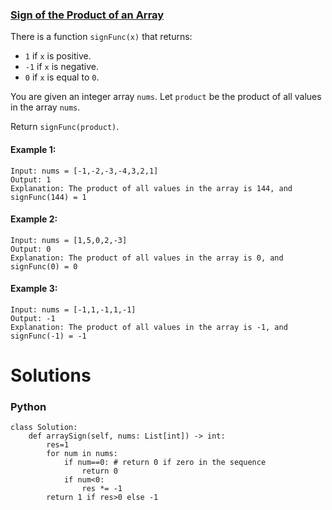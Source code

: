 ### [Sign of the Product of an Array](https://leetcode.com/problems/sign-of-the-product-of-an-array/) <br>

There is a function `signFunc(x)` that returns:

 - `1` if `x` is positive.
 - `-1` if `x` is negative.
 - `0` if `x` is equal to `0`.

You are given an integer array `nums`. Let `product` be the product of all values in the array `nums`.

Return `signFunc(product)`.



#### Example 1:

```
Input: nums = [-1,-2,-3,-4,3,2,1]
Output: 1
Explanation: The product of all values in the array is 144, and signFunc(144) = 1

```

#### Example 2:

```
Input: nums = [1,5,0,2,-3]
Output: 0
Explanation: The product of all values in the array is 0, and signFunc(0) = 0

```

#### Example 3:

```
Input: nums = [-1,1,-1,1,-1]
Output: -1
Explanation: The product of all values in the array is -1, and signFunc(-1) = -1

```



# Solutions

### Python
```
class Solution:
    def arraySign(self, nums: List[int]) -> int:
        res=1
        for num in nums:
            if num==0: # return 0 if zero in the sequence
                return 0
            if num<0:
                res *= -1
        return 1 if res>0 else -1

```

